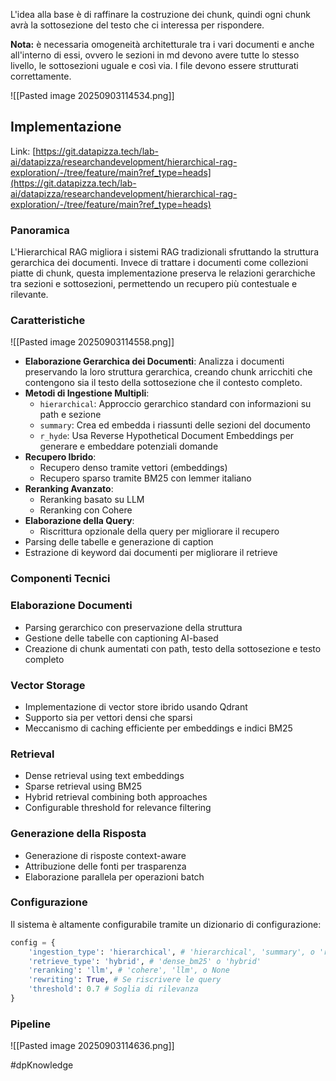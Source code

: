 L'idea alla base è di raffinare la costruzione dei chunk, quindi ogni chunk avrà la sottosezione del testo che ci interessa per rispondere.

**Nota:** è necessaria omogeneità architetturale tra i vari documenti e anche all'interno di essi, ovvero le sezioni in md devono avere tutte lo stesso livello, le sottosezioni uguale e così via. I file devono essere strutturati correttamente.

![[Pasted image 20250903114534.png]]

## Implementazione

Link: [https://git.datapizza.tech/lab-ai/datapizza/researchandevelopment/hierarchical-rag-exploration/-/tree/feature/main?ref_type=heads](https://git.datapizza.tech/lab-ai/datapizza/researchandevelopment/hierarchical-rag-exploration/-/tree/feature/main?ref_type=heads)

### Panoramica

L'Hierarchical RAG migliora i sistemi RAG tradizionali sfruttando la struttura gerarchica dei documenti. Invece di trattare i documenti come collezioni piatte di chunk, questa implementazione preserva le relazioni gerarchiche tra sezioni e sottosezioni, permettendo un recupero più contestuale e rilevante.

### Caratteristiche

![[Pasted image 20250903114558.png]]

- **Elaborazione Gerarchica dei Documenti**: Analizza i documenti preservando la loro struttura gerarchica, creando chunk arricchiti che contengono sia il testo della sottosezione che il contesto completo.
- **Metodi di Ingestione Multipli**:
    - `hierarchical`: Approccio gerarchico standard con informazioni su path e sezione
    - `summary`: Crea ed embedda i riassunti delle sezioni del documento
    - `r_hyde`: Usa Reverse Hypothetical Document Embeddings per generare e embeddare potenziali domande
- **Recupero Ibrido**:
    - Recupero denso tramite vettori (embeddings)
    - Recupero sparso tramite BM25 con lemmer italiano
- **Reranking Avanzato**:
    - Reranking basato su LLM
    - Reranking con Cohere
- **Elaborazione della Query**:
    - Riscrittura opzionale della query per migliorare il recupero
- Parsing delle tabelle e generazione di caption
- Estrazione di keyword dai documenti per migliorare il retrieve

### Componenti Tecnici

### Elaborazione Documenti

- Parsing gerarchico con preservazione della struttura
- Gestione delle tabelle con captioning AI-based
- Creazione di chunk aumentati con path, testo della sottosezione e testo completo

### Vector Storage

- Implementazione di vector store ibrido usando Qdrant
- Supporto sia per vettori densi che sparsi
- Meccanismo di caching efficiente per embeddings e indici BM25

### Retrieval

- Dense retrieval using text embeddings
- Sparse retrieval using BM25
- Hybrid retrieval combining both approaches
- Configurable threshold for relevance filtering

### Generazione della Risposta

- Generazione di risposte context-aware
- Attribuzione delle fonti per trasparenza
- Elaborazione parallela per operazioni batch

### Configurazione

Il sistema è altamente configurabile tramite un dizionario di configurazione:

```python
config = {
    'ingestion_type': 'hierarchical', # 'hierarchical', 'summary', o 'r_hyde'
    'retrieve_type': 'hybrid', # 'dense_bm25' o 'hybrid'
    'reranking': 'llm', # 'cohere', 'llm', o None
    'rewriting': True, # Se riscrivere le query
    'threshold': 0.7 # Soglia di rilevanza
}

```

### Pipeline

![[Pasted image 20250903114636.png]]


#dpKnowledge 